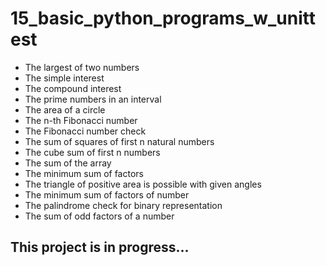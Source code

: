# 15_basic_python_programs_w_unittest

- The largest of two numbers
- The simple interest
- The compound interest
- The prime numbers in an interval
- The area of a circle
- The n-th Fibonacci number
- The Fibonacci number check
- The sum of squares of first n natural numbers
- The cube sum of first n numbers
- The sum of the array
- The minimum sum of factors
- The triangle of positive area is possible with given angles
- The minimum sum of factors of number
- The palindrome check for binary representation
- The sum of odd factors of a number

## This project is in progress...

